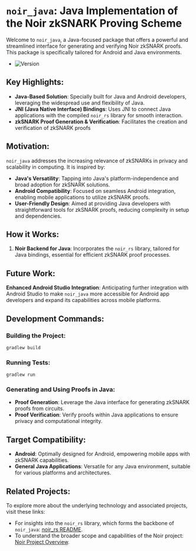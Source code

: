 # `noir_java`: Java Implementation of the Noir zkSNARK Proving Scheme

Welcome to `noir_java`, a Java-focused package that offers a powerful and streamlined interface for generating and verifying Noir zkSNARK proofs. This package is specifically tailored for Android and Java environments.

- ![Version](https://img.shields.io/badge/version-0.19.4-darkviolet)

## Key Highlights:

- **Java-Based Solution**: Specially built for Java and Android developers, leveraging the widespread use and flexibility of Java.
- **JNI (Java Native Interface) Bindings**: Uses JNI to connect Java applications with the compiled `noir_rs` library for smooth interaction.
- **zkSNARK Proof Generation & Verification**: Facilitates the creation and verification of zkSNARK proofs

## Motivation:

`noir_java` addresses the increasing relevance of zkSNARKs in privacy and scalability in computing. It is inspired by:

- **Java's Versatility**: Tapping into Java's platform-independence and broad adoption for zkSNARK solutions.
- **Android Compatibility**: Focused on seamless Android integration, enabling mobile applications to utilize zkSNARK proofs.
- **User-Friendly Design**: Aimed at providing Java developers with straightforward tools for zkSNARK proofs, reducing complexity in setup and dependencies.

## How it Works:

1. **Noir Backend for Java**: Incorporates the `noir_rs` library, tailored for Java bindings, essential for efficient zkSNARK proof processes.

## Future Work:

**Enhanced Android Studio Integration**: Anticipating further integration with Android Studio to make `noir_java` more accessible for Android app developers and expand its capabilities across mobile platforms.

## Development Commands:

### Building the Project:
```
gradlew build
```

### Running Tests:
```
gradlew run
```

### Generating and Using Proofs in Java:

- **Proof Generation**: Leverage the Java interface for generating zkSNARK proofs from circuits.
- **Proof Verification**: Verify proofs within Java applications to ensure privacy and computational integrity.

## Target Compatibility:

- **Android**: Optimally designed for Android, empowering mobile apps with zkSNARK capabilities.
- **General Java Applications**: Versatile for any Java environment, suitable for various platforms and architectures.

## Related Projects:

To explore more about the underlying technology and associated projects, visit these links:

- For insights into the `noir_rs` library, which forms the backbone of `noir_java`: [noir_rs README](https://github.com/visoftsolutions/aztec-packages/tree/0.16.1/noir/tooling/noir_rs/README.md).
- To understand the broader scope and capabilities of the Noir project: [Noir Project Overview](https://github.com/visoftsolutions/aztec-packages/blob/0.16.1/noir/README.md).